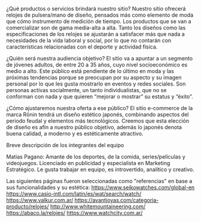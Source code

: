 ¿Qué productos o servicios brindará nuestro sitio? 
Nuestro sitio ofrecerá relojes de pulsera/mano de diseño, pensados más como elemento de moda que cómo instrumento de medición de tiempo. Los productos que se van a comercializar son de gama media-alta a alta. Tanto los diseños como las especificaciones de los relojes se ajustarán a satisfacer más que nada a necesidades de la vida laboral y social, por lo que no contarán con características relacionadas con el deporte y actividad física.  

¿Quién será nuestra audiencia objetivo?
El sitio va a apuntar a un segmento de jóvenes adultos, de entre 20 a 35 años, cuyo nivel socioeconómico es medio a alto. Este público está pendiente de lo último en moda y las próximas tendencias porque se preocupan por su aspecto y su imagen personal por lo que les gusta mostrarlo en eventos y redes sociales. Son personas activas socialmente, un tanto individualistas, que no se conforman con nada y que quieren “mejorar o mostrar” su estatus y “éxito”.

¿Cómo ajustaremos nuestra oferta a ese público?
El sitio e-commerce de la marca Rōnin tendrá un diseño estético japonés, combinando aspectos del periodo feudal y elementos más tecnológicos. Creemos que esta elección de diseño es afín a nuestro público objetivo, además lo japonés denota buena calidad, a moderno y es estéticamente atractivo. 

Breve descripción de los integrantes del equipo

Matias Pagano: Amante de los deportes, de la comida, series/películas y videojuegos. Licenciado en publicidad y especialista en Marketing Estratégico. Le gusta trabajar en equipo, es introvertido, analítico y creativo. 

Las siguientes páginas fueron seleccionadas como "referencias" en base a sus funcionalidades y su estética:
https://www.seikowatches.com/global-en
https://www.casio-intl.com/latin/es/wat/search/watch/
https://www.valkur.com.ar/
https://avantjoyas.com/categoria-producto/relojes/
http://www.whitemountaineering.com/
https://abaco.la/relojes/
https://www.watchcity.com.ar/


